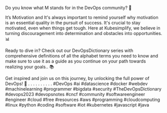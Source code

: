 Do you know what M stands for in the DevOps community? 🤔

It’s Motivation and It's always important to remind yourself why motivation is an essential quality in the pursuit of success.  It's crucial to stay motivated, even when things get tough. Here at Kubesimplify, we believe in turning discouragement into determination and obstacles into opportunities.📊

Ready to dive in? Check out our DevOpsDictionary series with comprehensive definitions of all the alphabet terms you need to know and make sure to use it as a guide as you continue on your path towards realizing your goals.. 📚

Get inspired and join us on this journey, by unlocking the full power of DevOps! 🚀
.
.
.
.
.
.
.
.
.
.
#DevOps #ai #datascience #docker #webdev #machinelearning #programmer #bigdata #security #TheDevOpsDictionary #devops2023 #devopsnotes #cncf  #community #softwareengineer #engineer #cloud #free #resources #aws #programming #cloudcomputing #linux #python #coding #software #iot #kubernetes #javascript #java